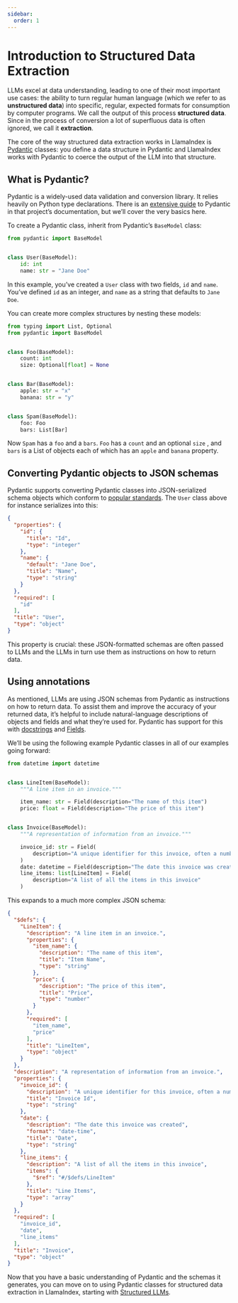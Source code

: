 ```yaml
---
sidebar:
  order: 1
---
```


# Introduction to Structured Data Extraction

LLMs excel at data understanding, leading to one of their most important use cases: the ability to turn regular human language (which we refer to as **unstructured data**) into specific, regular, expected formats for consumption by computer programs. We call the output of this process **structured data**. Since in the process of conversion a lot of superfluous data is often ignored, we call it **extraction**.

The core of the way structured data extraction works in LlamaIndex is [Pydantic](https://docs.pydantic.dev/latest/) classes: you define a data structure in Pydantic and LlamaIndex works with Pydantic to coerce the output of the LLM into that structure.

## What is Pydantic?

Pydantic is a widely-used data validation and conversion library. It relies heavily on Python type declarations. There is an [extensive guide](https://docs.pydantic.dev/latest/concepts/models/) to Pydantic in that project’s documentation, but we’ll cover the very basics here.

To create a Pydantic class, inherit from Pydantic’s `BaseModel` class:

```python
from pydantic import BaseModel


class User(BaseModel):
    id: int
    name: str = "Jane Doe"
```

In this example, you’ve created a `User` class with two fields, `id` and `name`. You’ve defined `id` as an integer, and `name` as a string that defaults to `Jane Doe`.

You can create more complex structures by nesting these models:

```python
from typing import List, Optional
from pydantic import BaseModel


class Foo(BaseModel):
    count: int
    size: Optional[float] = None


class Bar(BaseModel):
    apple: str = "x"
    banana: str = "y"


class Spam(BaseModel):
    foo: Foo
    bars: List[Bar]
```

Now `Spam` has a `foo` and a `bars`. `Foo` has a `count` and an optional `size` , and `bars` is a List of objects each of which has an `apple` and `banana` property.

## Converting Pydantic objects to JSON schemas

Pydantic supports converting Pydantic classes into JSON-serialized schema objects which conform to [popular standards](https://docs.pydantic.dev/latest/concepts/json_schema/). The `User` class above for instance serializes into this:

```json
{
  "properties": {
    "id": {
      "title": "Id",
      "type": "integer"
    },
    "name": {
      "default": "Jane Doe",
      "title": "Name",
      "type": "string"
    }
  },
  "required": [
    "id"
  ],
  "title": "User",
  "type": "object"
}
```

This property is crucial: these JSON-formatted schemas are often passed to LLMs and the LLMs in turn use them as instructions on how to return data.

## Using annotations

As mentioned, LLMs are using JSON schemas from Pydantic as instructions on how to return data. To assist them and improve the accuracy of your returned data, it’s helpful to include natural-language descriptions of objects and fields and what they’re used for. Pydantic has support for this with [docstrings](https://www.geeksforgeeks.org/python-docstrings/) and [Fields](https://docs.pydantic.dev/latest/concepts/fields/).

We’ll be using the following example Pydantic classes in all of our examples going forward:

```python
from datetime import datetime


class LineItem(BaseModel):
    """A line item in an invoice."""

    item_name: str = Field(description="The name of this item")
    price: float = Field(description="The price of this item")


class Invoice(BaseModel):
    """A representation of information from an invoice."""

    invoice_id: str = Field(
        description="A unique identifier for this invoice, often a number"
    )
    date: datetime = Field(description="The date this invoice was created")
    line_items: list[LineItem] = Field(
        description="A list of all the items in this invoice"
    )
```

This expands to a much more complex JSON schema:

```json
{
  "$defs": {
    "LineItem": {
      "description": "A line item in an invoice.",
      "properties": {
        "item_name": {
          "description": "The name of this item",
          "title": "Item Name",
          "type": "string"
        },
        "price": {
          "description": "The price of this item",
          "title": "Price",
          "type": "number"
        }
      },
      "required": [
        "item_name",
        "price"
      ],
      "title": "LineItem",
      "type": "object"
    }
  },
  "description": "A representation of information from an invoice.",
  "properties": {
    "invoice_id": {
      "description": "A unique identifier for this invoice, often a number",
      "title": "Invoice Id",
      "type": "string"
    },
    "date": {
      "description": "The date this invoice was created",
      "format": "date-time",
      "title": "Date",
      "type": "string"
    },
    "line_items": {
      "description": "A list of all the items in this invoice",
      "items": {
        "$ref": "#/$defs/LineItem"
      },
      "title": "Line Items",
      "type": "array"
    }
  },
  "required": [
    "invoice_id",
    "date",
    "line_items"
  ],
  "title": "Invoice",
  "type": "object"
}
```

Now that you have a basic understanding of Pydantic and the schemas it generates, you can move on to using Pydantic classes for structured data extraction in LlamaIndex, starting with [Structured LLMs](structured_llms.md).
